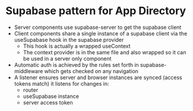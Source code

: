 # Supabase pattern for App Directory
* Server components use supabase-server to get the supabase client
* Client components share a single instance of a supabase client via the 
useSupabase hook in the supabase provider
  * This hook is actually a wrapped useContext
  * The context provider is in the same file and also wrapped so it can be used in a server only component
* Automatic auth is achieved by the rules set forth in supabase-middleware which gets checked on any navigation
* A listener ensures server and browser instances are synced (access tokens match) it listens for changes in:
  * router
  * useSupabase instance
  * server access token